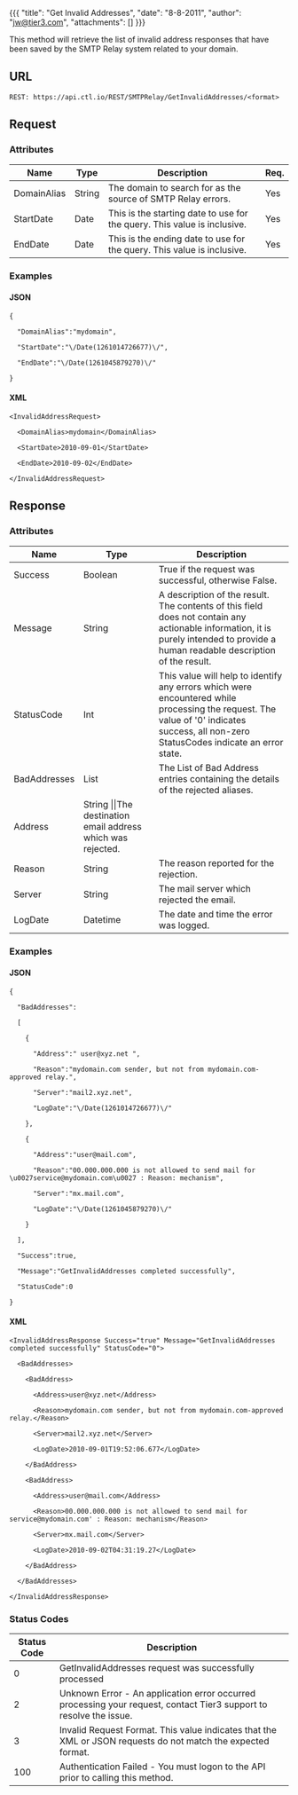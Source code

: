 {{{
  "title": "Get Invalid Addresses",
  "date": "8-8-2011",
  "author": "jw@tier3.com",
  "attachments": []
}}}

This method will retrieve the list of invalid address responses that have been saved by the SMTP Relay system related to your domain.

## URL

    REST: https://api.ctl.io/REST/SMTPRelay/GetInvalidAddresses/<format>

## Request

### Attributes

<table>
  <tbody>
    <tr>
      <thead>
      <tr>
        <th>Name</th>
        <th>Type</th>
        <th>Description</th>
        <th>Req.</th>
      </tr>
    </thead>
    <tbody>
    </tr>
    <tr>
      <td>DomainAlias</td>
      <td>String</td>
      <td>The domain to search for as the source of SMTP Relay errors.</td>
      <td>Yes</td>
    </tr>
    <tr>
      <td>StartDate</td>
      <td>Date</td>
      <td>This is the starting date to use for the query. This value is inclusive.</td>
      <td>Yes</td>
    </tr>
    <tr>
      <td>EndDate</td>
      <td>Date</td>
      <td>This is the ending date to use for the query. This value is inclusive.</td>
      <td>Yes</td>
    </tr>
  </tbody>
</table>

### Examples

#### JSON

    {

      "DomainAlias":"mydomain",

      "StartDate":"\/Date(1261014726677)\/",

      "EndDate":"\/Date(1261045879270)\/"

    }

#### XML

    <InvalidAddressRequest>

      <DomainAlias>mydomain</DomainAlias>

      <StartDate>2010-09-01</StartDate>

      <EndDate>2010-09-02</EndDate>

    </InvalidAddressRequest>

## Response

### Attributes

<table>
  <thead>
    <tr>
      <th>Name</th>
      <th>Type</th>
      <th>Description</th>
    </tr>
  </thead>
  <tbody>
    <tr>
      <td>Success</td>
      <td>Boolean</td>
      <td>True if the request was successful, otherwise False.</td>
    </tr>
    <tr>
      <td>Message</td>
      <td>String</td>
      <td>A description of the result. The contents of this field does not contain any actionable information, it is purely intended to provide a human readable description of the result.</td>
    </tr>
    <tr>
      <td>StatusCode</td>
      <td>Int</td>
      <td>This value will help to identify any errors which were encountered while processing the request. The value of '0' indicates success, all non-zero StatusCodes indicate an error state.</td>
    </tr>
    <tr>
      <td>BadAddresses</td>
      <td>List</td>
      <td>The List of Bad Address entries containing the details of the rejected aliases.</td>
    </tr>
    <tr>
      <td>Address</td>
      <td>String ||The destination email address which was rejected.</td>
    </tr>
    <tr>
      <td>Reason</td>
      <td>String</td>
      <td>The reason reported for the rejection.</td>
    </tr>
    <tr>
      <td>Server</td>
      <td>String</td>
      <td>The mail server which rejected the email.</td>
    </tr>
    <tr>
      <td>LogDate</td>
      <td>Datetime</td>
      <td>The date and time the error was logged.</td>
    </tr>
  </tbody>
</table>

### Examples

#### JSON

    {

      "BadAddresses":

      [

        {

          "Address":" user@xyz.net ",

          "Reason":"mydomain.com sender, but not from mydomain.com-approved relay.",

          "Server":"mail2.xyz.net",

          "LogDate":"\/Date(1261014726677)\/"

        },

        {

          "Address":"user@mail.com",

          "Reason":"00.000.000.000 is not allowed to send mail for \u0027service@mydomain.com\u0027 : Reason: mechanism",

          "Server":"mx.mail.com",

          "LogDate":"\/Date(1261045879270)\/"

        }

      ],

      "Success":true,

      "Message":"GetInvalidAddresses completed successfully",

      "StatusCode":0 

    }

#### XML

    <InvalidAddressResponse Success="true" Message="GetInvalidAddresses completed successfully" StatusCode="0">  

      <BadAddresses>    

        <BadAddress>      

          <Address>user@xyz.net</Address>      

          <Reason>mydomain.com sender, but not from mydomain.com-approved relay.</Reason>      

          <Server>mail2.xyz.net</Server>      

          <LogDate>2010-09-01T19:52:06.677</LogDate>    

        </BadAddress>    

        <BadAddress>      

          <Address>user@mail.com</Address>      

          <Reason>00.000.000.000 is not allowed to send mail for service@mydomain.com' : Reason: mechanism</Reason>

          <Server>mx.mail.com</Server>      

          <LogDate>2010-09-02T04:31:19.27</LogDate>    

        </BadAddress>

      </BadAddresses>

    </InvalidAddressResponse>

### Status Codes

<table>
  <thead>
    <tr>
      <th>Status Code</th>
      <th>Description</th>
    </tr>
  </thead>
  <tbody>
    <tr>
      <td>0</td>
      <td>GetInvalidAddresses request was successfully processed</td>
    </tr>
    <tr>
      <td>2</td>
      <td>Unknown Error - An application error occurred processing your request, contact Tier3 support to resolve the issue.</td>
    </tr>
    <tr>
      <td>3</td>
      <td>Invalid Request Format. This value indicates that the XML or JSON requests do not match the expected format.</td>
    </tr>
    <tr>
      <td>100</td>
      <td>Authentication Failed - You must logon to the API prior to calling this method.</td>
    </tr>
  </tbody>
</table>